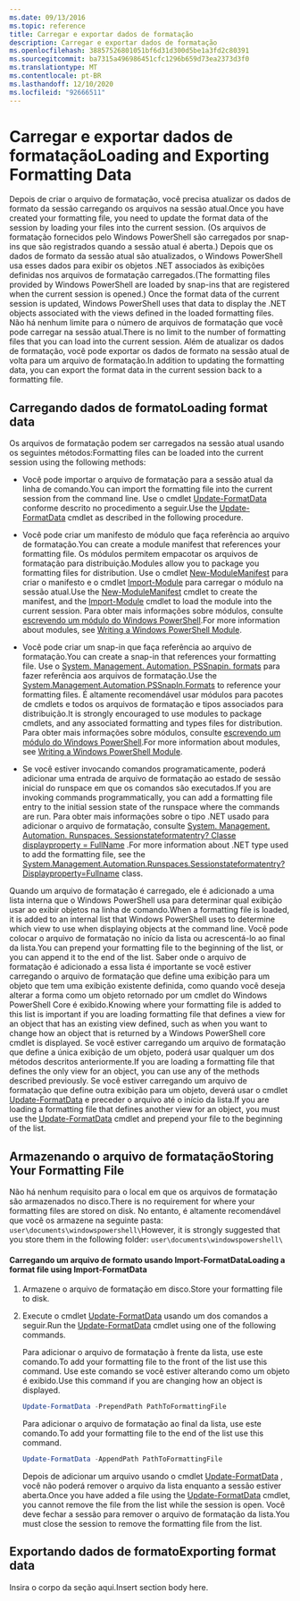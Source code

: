 ```yaml
---
ms.date: 09/13/2016
ms.topic: reference
title: Carregar e exportar dados de formatação
description: Carregar e exportar dados de formatação
ms.openlocfilehash: 38857526801051bf6d31d300d5be1a3fd2c80391
ms.sourcegitcommit: ba7315a496986451cfc1296b659d73ea2373d3f0
ms.translationtype: MT
ms.contentlocale: pt-BR
ms.lasthandoff: 12/10/2020
ms.locfileid: "92666511"
---
```

# <a name="loading-and-exporting-formatting-data"></a><span data-ttu-id="ab48f-103">Carregar e exportar dados de formatação</span><span class="sxs-lookup"><span data-stu-id="ab48f-103">Loading and Exporting Formatting Data</span></span>

<span data-ttu-id="ab48f-104">Depois de criar o arquivo de formatação, você precisa atualizar os dados de formato da sessão carregando os arquivos na sessão atual.</span><span class="sxs-lookup"><span data-stu-id="ab48f-104">Once you have created your formatting file, you need to update the format data of the session by loading your files into the current session.</span></span> <span data-ttu-id="ab48f-105">(Os arquivos de formatação fornecidos pelo Windows PowerShell são carregados por snap-ins que são registrados quando a sessão atual é aberta.) Depois que os dados de formato da sessão atual são atualizados, o Windows PowerShell usa esses dados para exibir os objetos .NET associados às exibições definidas nos arquivos de formatação carregados.</span><span class="sxs-lookup"><span data-stu-id="ab48f-105">(The formatting files provided by Windows PowerShell are loaded by snap-ins that are registered when the current session is opened.) Once the format data of the current session is updated, Windows PowerShell uses that data to display the .NET objects associated with the views defined in the loaded formatting files.</span></span> <span data-ttu-id="ab48f-106">Não há nenhum limite para o número de arquivos de formatação que você pode carregar na sessão atual.</span><span class="sxs-lookup"><span data-stu-id="ab48f-106">There is no limit to the number of formatting files that you can load into the current session.</span></span> <span data-ttu-id="ab48f-107">Além de atualizar os dados de formatação, você pode exportar os dados de formato na sessão atual de volta para um arquivo de formatação.</span><span class="sxs-lookup"><span data-stu-id="ab48f-107">In addition to updating the formatting data, you can export the format data in the current session back to a formatting file.</span></span>

## <a name="loading-format-data"></a><span data-ttu-id="ab48f-108">Carregando dados de formato</span><span class="sxs-lookup"><span data-stu-id="ab48f-108">Loading format data</span></span>

<span data-ttu-id="ab48f-109">Os arquivos de formatação podem ser carregados na sessão atual usando os seguintes métodos:</span><span class="sxs-lookup"><span data-stu-id="ab48f-109">Formatting files can be loaded into the current session using the following methods:</span></span>

- <span data-ttu-id="ab48f-110">Você pode importar o arquivo de formatação para a sessão atual da linha de comando.</span><span class="sxs-lookup"><span data-stu-id="ab48f-110">You can import the formatting file into the current session from the command line.</span></span> <span data-ttu-id="ab48f-111">Use o cmdlet [Update-FormatData](/powershell/module/Microsoft.PowerShell.Utility/Update-FormatData) conforme descrito no procedimento a seguir.</span><span class="sxs-lookup"><span data-stu-id="ab48f-111">Use the [Update-FormatData](/powershell/module/Microsoft.PowerShell.Utility/Update-FormatData) cmdlet as described in the following procedure.</span></span>

- <span data-ttu-id="ab48f-112">Você pode criar um manifesto de módulo que faça referência ao arquivo de formatação.</span><span class="sxs-lookup"><span data-stu-id="ab48f-112">You can create a module manifest that references your formatting file.</span></span> <span data-ttu-id="ab48f-113">Os módulos permitem empacotar os arquivos de formatação para distribuição.</span><span class="sxs-lookup"><span data-stu-id="ab48f-113">Modules allow you to package you formatting files for distribution.</span></span> <span data-ttu-id="ab48f-114">Use o cmdlet [New-ModuleManifest](/powershell/module/Microsoft.PowerShell.Core/New-ModuleManifest) para criar o manifesto e o cmdlet [Import-Module](/powershell/module/Microsoft.PowerShell.Core/Import-Module) para carregar o módulo na sessão atual.</span><span class="sxs-lookup"><span data-stu-id="ab48f-114">Use the [New-ModuleManifest](/powershell/module/Microsoft.PowerShell.Core/New-ModuleManifest) cmdlet to create the manifest, and the [Import-Module](/powershell/module/Microsoft.PowerShell.Core/Import-Module) cmdlet to load the module into the current session.</span></span> <span data-ttu-id="ab48f-115">Para obter mais informações sobre módulos, consulte [escrevendo um módulo do Windows PowerShell](../module/writing-a-windows-powershell-module.md).</span><span class="sxs-lookup"><span data-stu-id="ab48f-115">For more information about modules, see [Writing a Windows PowerShell Module](../module/writing-a-windows-powershell-module.md).</span></span>

- <span data-ttu-id="ab48f-116">Você pode criar um snap-in que faça referência ao arquivo de formatação.</span><span class="sxs-lookup"><span data-stu-id="ab48f-116">You can create a snap-in that references your formatting file.</span></span> <span data-ttu-id="ab48f-117">Use o [System. Management. Automation. PSSnapin. formats](/dotnet/api/System.Management.Automation.PSSnapIn.Formats) para fazer referência aos arquivos de formatação.</span><span class="sxs-lookup"><span data-stu-id="ab48f-117">Use the [System.Management.Automation.PSSnapIn.Formats](/dotnet/api/System.Management.Automation.PSSnapIn.Formats) to reference your formatting files.</span></span> <span data-ttu-id="ab48f-118">É altamente recomendável usar módulos para pacotes de cmdlets e todos os arquivos de formatação e tipos associados para distribuição.</span><span class="sxs-lookup"><span data-stu-id="ab48f-118">It is strongly encouraged to use modules to package cmdlets, and any associated formatting and types files for distribution.</span></span> <span data-ttu-id="ab48f-119">Para obter mais informações sobre módulos, consulte [escrevendo um módulo do Windows PowerShell](../module/writing-a-windows-powershell-module.md).</span><span class="sxs-lookup"><span data-stu-id="ab48f-119">For more information about modules, see [Writing a Windows PowerShell Module](../module/writing-a-windows-powershell-module.md).</span></span>

- <span data-ttu-id="ab48f-120">Se você estiver invocando comandos programaticamente, poderá adicionar uma entrada de arquivo de formatação ao estado de sessão inicial do runspace em que os comandos são executados.</span><span class="sxs-lookup"><span data-stu-id="ab48f-120">If you are invoking commands programmatically, you can add a formatting file entry to the initial session state of the runspace where the commands are run.</span></span> <span data-ttu-id="ab48f-121">Para obter mais informações sobre o tipo .NET usado para adicionar o arquivo de formatação, consulte [System. Management. Automation. Runspaces. Sessionstateformatentry? Classe displayproperty = FullName](/dotnet/api/System.Management.Automation.Runspaces.SessionStateFormatEntry) .</span><span class="sxs-lookup"><span data-stu-id="ab48f-121">For more information about .NET type used to add the formatting file, see the [System.Management.Automation.Runspaces.Sessionstateformatentry?Displayproperty=Fullname](/dotnet/api/System.Management.Automation.Runspaces.SessionStateFormatEntry) class.</span></span>

<span data-ttu-id="ab48f-122">Quando um arquivo de formatação é carregado, ele é adicionado a uma lista interna que o Windows PowerShell usa para determinar qual exibição usar ao exibir objetos na linha de comando.</span><span class="sxs-lookup"><span data-stu-id="ab48f-122">When a formatting file is loaded, it is added to an internal list that Windows PowerShell uses to determine which view to use when displaying objects at the command line.</span></span> <span data-ttu-id="ab48f-123">Você pode colocar o arquivo de formatação no início da lista ou acrescentá-lo ao final da lista.</span><span class="sxs-lookup"><span data-stu-id="ab48f-123">You can prepend your formatting file to the beginning of the list, or you can append it to the end of the list.</span></span> <span data-ttu-id="ab48f-124">Saber onde o arquivo de formatação é adicionado a essa lista é importante se você estiver carregando o arquivo de formatação que define uma exibição para um objeto que tem uma exibição existente definida, como quando você deseja alterar a forma como um objeto retornado por um cmdlet do Windows PowerShell Core é exibido.</span><span class="sxs-lookup"><span data-stu-id="ab48f-124">Knowing where your formatting file is added to this list is important if you are loading formatting file that defines a view for an object that has an existing view defined, such as when you want to change how an object that is returned by a Windows PowerShell core cmdlet is displayed.</span></span> <span data-ttu-id="ab48f-125">Se você estiver carregando um arquivo de formatação que define a única exibição de um objeto, poderá usar qualquer um dos métodos descritos anteriormente.</span><span class="sxs-lookup"><span data-stu-id="ab48f-125">If you are loading a formatting file that defines the only view for an object, you can use any of the methods described previously.</span></span>  <span data-ttu-id="ab48f-126">Se você estiver carregando um arquivo de formatação que define outra exibição para um objeto, deverá usar o cmdlet [Update-FormatData](/powershell/module/Microsoft.PowerShell.Utility/Update-FormatData) e preceder o arquivo até o início da lista.</span><span class="sxs-lookup"><span data-stu-id="ab48f-126">If you are loading a formatting file that defines another view for an object, you must use the [Update-FormatData](/powershell/module/Microsoft.PowerShell.Utility/Update-FormatData) cmdlet and prepend your file to the beginning of the list.</span></span>

## <a name="storing-your-formatting-file"></a><span data-ttu-id="ab48f-127">Armazenando o arquivo de formatação</span><span class="sxs-lookup"><span data-stu-id="ab48f-127">Storing Your Formatting File</span></span>

<span data-ttu-id="ab48f-128">Não há nenhum requisito para o local em que os arquivos de formatação são armazenados no disco.</span><span class="sxs-lookup"><span data-stu-id="ab48f-128">There is no requirement for where your formatting files are stored on disk.</span></span> <span data-ttu-id="ab48f-129">No entanto, é altamente recomendável que você os armazene na seguinte pasta: `user\documents\windowspowershell\`</span><span class="sxs-lookup"><span data-stu-id="ab48f-129">However, it is strongly suggested that you store them in the following folder: `user\documents\windowspowershell\`</span></span>

#### <a name="loading-a-format-file-using-import-formatdata"></a><span data-ttu-id="ab48f-130">Carregando um arquivo de formato usando Import-FormatData</span><span class="sxs-lookup"><span data-stu-id="ab48f-130">Loading a format file using Import-FormatData</span></span>

1. <span data-ttu-id="ab48f-131">Armazene o arquivo de formatação em disco.</span><span class="sxs-lookup"><span data-stu-id="ab48f-131">Store your formatting file to disk.</span></span>

2. <span data-ttu-id="ab48f-132">Execute o cmdlet [Update-FormatData](/powershell/module/Microsoft.PowerShell.Utility/Update-FormatData) usando um dos comandos a seguir.</span><span class="sxs-lookup"><span data-stu-id="ab48f-132">Run the [Update-FormatData](/powershell/module/Microsoft.PowerShell.Utility/Update-FormatData) cmdlet using one of the following commands.</span></span>

   <span data-ttu-id="ab48f-133">Para adicionar o arquivo de formatação à frente da lista, use este comando.</span><span class="sxs-lookup"><span data-stu-id="ab48f-133">To add your formatting file to the front of the list use this command.</span></span> <span data-ttu-id="ab48f-134">Use este comando se você estiver alterando como um objeto é exibido.</span><span class="sxs-lookup"><span data-stu-id="ab48f-134">Use this command if you are changing how an object is displayed.</span></span>

   ```powershell
   Update-FormatData -PrependPath PathToFormattingFile
   ```

   <span data-ttu-id="ab48f-135">Para adicionar o arquivo de formatação ao final da lista, use este comando.</span><span class="sxs-lookup"><span data-stu-id="ab48f-135">To add your formatting file to the end of the list use this command.</span></span>

   ```powershell
   Update-FormatData -AppendPath PathToFormattingFile
   ```

   <span data-ttu-id="ab48f-136">Depois de adicionar um arquivo usando o cmdlet [Update-FormatData](/powershell/module/Microsoft.PowerShell.Utility/Update-FormatData) , você não poderá remover o arquivo da lista enquanto a sessão estiver aberta.</span><span class="sxs-lookup"><span data-stu-id="ab48f-136">Once you have added a file using the [Update-FormatData](/powershell/module/Microsoft.PowerShell.Utility/Update-FormatData) cmdlet, you cannot remove the file from the list while the session is open.</span></span> <span data-ttu-id="ab48f-137">Você deve fechar a sessão para remover o arquivo de formatação da lista.</span><span class="sxs-lookup"><span data-stu-id="ab48f-137">You must close the session to remove the formatting file from the list.</span></span>

## <a name="exporting-format-data"></a><span data-ttu-id="ab48f-138">Exportando dados de formato</span><span class="sxs-lookup"><span data-stu-id="ab48f-138">Exporting format data</span></span>

<span data-ttu-id="ab48f-139">Insira o corpo da seção aqui.</span><span class="sxs-lookup"><span data-stu-id="ab48f-139">Insert section body here.</span></span>
